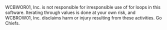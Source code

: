WCBWOR01, Inc. is not responsible for irresponsible use of for loops in this software. Iterating through values is done at your own risk, and WCBROW01, Inc. disclaims harm or injury resulting from these activities. Go Chiefs.
